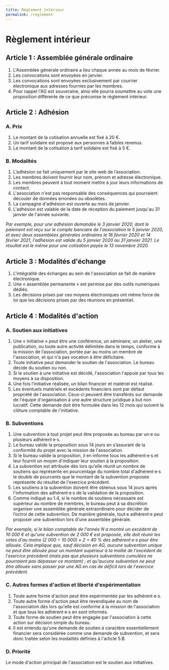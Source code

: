 ```yaml
---
title: Règlement intérieur
permalink: /reglement
---
```


# Règlement intérieur

## Article 1 : Assemblée générale ordinaire

1. L'Assemblée générale ordinaire a lieu chaque année au mois de février.
2. Les convocations sont envoyées en janvier.
3. Les convocations sont envoyées exclusivement par courrier électronique aux adresses fournies par les membres.
4. Pour rappel l'AG est souveraine, ainsi elle pourra soumettre au vote une proposition différente de ce que préconise le règlement intérieur.

## Article 2 : Adhésion

### A. Prix

1. Le montant de la cotisation annuelle est fixé à 20 €.
2. Un tarif solidaire est proposé aux personnes à faibles revenus.
3. Le montant de la cotisation à tarif solidaire est fixé à 5 €.

### B. Modalités

1. L’adhésion se fait uniquement par le site web de l’association.
2. Les membres doivent fournir leur nom, prénom et adresse électronique.
3. Les membres peuvent à tout moment mettre à jour leurs informations de contact.
4. L'association n'est pas responsable des conséquences qui pourraient découler de données erronées ou obsolètes.
5. La campagne d'adhésion est ouverte au mois de janvier.
6. L'adhésion est valable de la date de réception du paiement jusqu'au 31 janvier de l'année suivante.

_Par exemple, pour une adhésion demandée le 3 janvier 2020, dont le paiement est reçu sur le compte bancaire de l'association le 5 janvier 2020, et avec deux assemblées générales ordinaires le 16 février 2020 et 14 février 2021, l'adhésion est valide du 5 janvier 2020 au 31 janvier 2021. Le résultat est le même pour une cotisation payée le 13 novembre 2020._

## Article 3 : Modalités d'échange

1. L'intégralité des échanges au sein de l'association se fait de manière électronique.
2. Une « assemblée permanente » est permise par des outils numériques dédiés.
3. Les décisions prises par ces moyens électroniques ont même force de loi que les décisions prises par des réunions en présentiel.

## Article 4 : Modalités d'action

### A. Soutien aux initiatives

1. Une « initiative » peut être une conférence, un séminaire, un atelier, une publication, ou toute autre activité délimitée dans le temps, conforme à la mission de l’association, portée par au moins un membre de l'association, et qui n'a pas vocation à être déficitaire.
2. Toute initiative peut demander le soutien de l'association. Le bureau décide du soutien ou non.
3. Si le soutien à une initiative est décidé, l'association l'appuie par tous les moyens à sa disposition.
4. Une fois l'initiative réalisée, un bilan financier et matériel est réalisé.
5. Les éventuels matériels et excédents financiers sont par défaut propriété de l'association. Ceux-ci peuvent être transférés sur demande de l'équipe d'organisation à une autre structure juridique à but non lucratif. Cette demande doit être formulée dans les 12 mois qui suivent la clôture comptable de l'initiative.

### B. Subventions

1. Une subvention à tout projet peut être proposée au bureau par un‧e ou plusieurs adhérent‧e‧s.
2. Le bureau valide la proposition sous 14 jours en s’assurant de la conformité du projet avec la mission de l'association.
3. Si le bureau valide la proposition, il en informe tous les adhérent‧e‧s et leur fournit un moyen d'indiquer leur soutien à la proposition.
4. La subvention est attribuée dès lors qu'elle réunit un nombre de soutiens qui représente en pourcentage du nombre total d'adhérent‧e‧s le double de pourcents que le montant de la subvention proposée représente du résultat de l'exercice précédent.
5. Les soutiens à la subvention doivent être obtenus sous 14 jours après l'information des adhérent‧e‧s de la validation de la proposition.
6. Comme indiqué au 1.4, si le nombre de soutiens nécessaire est supérieur au nombre de membres, le bureau peut à sa discrétion organiser une assemblée générale extraordinaire pour décider de l’octroi de cette subvention. De manière générale, tout‧e adhérent‧e peut proposer une subvention lors d'une assemblée générale.

_Par exemple, si le bilan comptable de l'année N a montré un excédent de 10 000 € et qu'une subvention de 2 000 € est proposée, elle doit réunir les votes d'au moins (2 000 ÷ 10 000) × 2 = 40 % des adhérent‧e‧s pour être allouée. Cela implique que, sauf décision en AG, aucune subvention unique ne peut être allouée pour un montant supérieur à la moitié de l'excédent de l'exercice précédent (mais pas que plusieurs subventions cumulées ne pourraient pas dépasser ce montant) ; et qu'aucune subvention ne peut être allouée sans passer par une AG en cas de déficit lors de l'exercice précédent._

### C. Autres formes d'action et liberté d'expérimentation

1. Toute autre forme d'action peut être expérimentée par les adhérent‧e‧s.
2. Toute autre forme d'action peut être revendiquée au nom de l'association dès lors qu'elle est conforme à la mission de l'association et que tous les adhérent‧e‧s en sont informés.
3. Toute forme de soutien peut être engagée par l'association à cette action sur décision simple du bureau.
4. Il est entendu qu'une demande de soutien à caractère essentiellement financier sera considérée comme une demande de subvention, et sera donc traitée selon les modalités définies à l'article 5.B.

### D. Priorité

Le mode d'action principal de l'association est le soutien aux initiatives.
